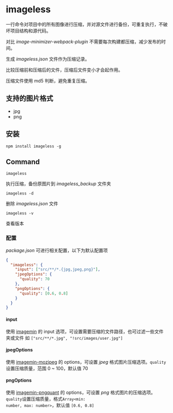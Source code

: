 # imageless
一行命令对项目中的所有图像进行压缩，并对源文件进行备份，可重复执行，不破坏项目结构和源代码。

对比 *image-minimizer-webpack-plugin* 不需要每次构建都压缩，减少发布的时间。

生成 *imageless.json* 文件作为压缩记录。

比较压缩前和压缩后的文件，压缩后文件变小才会起作用。

压缩文件使用 md5 判断，避免重复压缩。


## 支持的图片格式
* jpg
* png

## 安装
```
npm install imageless -g
```

## Command
```
imageless
```
执行压缩，备份原图片到 *imageless_backup* 文件夹
```
imageless -d
```
删除 *imageless.json* 文件
```
imageless -v
```
查看版本

### 配置
*package.json* 可进行相关配置，以下为默认配置项
```json
{
  "imageless": {
    "input": ["src/**/*.{jpg,jpeg,png}"],
    "jpegOptions": {
      "quality": 70
    },
    "pngOptions": {
      "quality": [0.6, 0.8]
    }
  }
}
```

#### input
使用 [imagemin](https://www.npmjs.com/package/imagemin) 的 input 选项，可设置需要压缩的文件路径，也可过滤一些文件夹或文件
如 <code>["src/**/*.jpg", "!src/images/user.jpg"]</code>

#### jpegOptions
使用 [imagemin-mozjpeg](https://www.npmjs.com/package/imagemin-mozjpeg) 的 options，可设置 *jpeg* 格式图片压缩选项。<code>quality</code>设置压缩质量，范围 0 ~ 100，默认值 70

#### pngOptions
使用 [imagemin-pngquant](https://www.npmjs.com/package/imagemin-pngquant) 的 options，可设置 *png* 格式图片的压缩选项。<code>quality</code>设置压缩质量，格式<code>Array<min: number, max: number></code>，默认值 <code>[0.6, 0.8]</code>